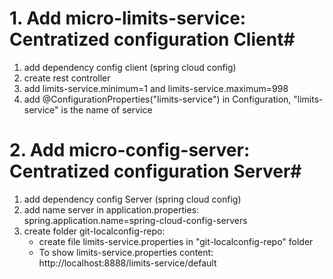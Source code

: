 # 1. Add micro-limits-service:  Centratized configuration Client#
  1.  add dependency config client (spring cloud config)
  2. create rest controller
  3. add limits-service.minimum=1 and limits-service.maximum=998
  4. add @ConfigurationProperties("limits-service") in Configuration, "limits-service" is the name of service 
  
# 2. Add micro-config-server: Centratized configuration Server#
  1.  add dependency config Server (spring cloud config)
  2. add name server in application.properties:
  spring.application.name=spring-cloud-config-servers
  3. create folder git-localconfig-repo:
     * create  file limits-service.properties in "git-localconfig-repo" folder
     * To show limits-service.properties content: http://localhost:8888/limits-service/default
 
